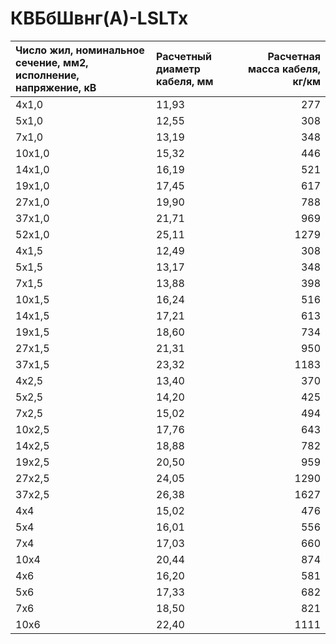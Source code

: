#  КВБбШвнг(А)-LSLTx

| Число жил, номинальное сечение, мм2, исполнение, напряжение, кВ   | Расчетный диаметр кабеля, мм   |   Расчетная масса кабеля, кг/км |
|:------------------------------------------------------------------|:-------------------------------|--------------------------------:|
| 4х1,0                                                             | 11,93                          |                             277 |
| 5х1,0                                                             | 12,55                          |                             308 |
| 7х1,0                                                             | 13,19                          |                             348 |
| 10х1,0                                                            | 15,32                          |                             446 |
| 14х1,0                                                            | 16,19                          |                             521 |
| 19х1,0                                                            | 17,45                          |                             617 |
| 27х1,0                                                            | 19,90                          |                             788 |
| 37х1,0                                                            | 21,71                          |                             969 |
| 52х1,0                                                            | 25,11                          |                            1279 |
| 4х1,5                                                             | 12,49                          |                             308 |
| 5х1,5                                                             | 13,17                          |                             348 |
| 7х1,5                                                             | 13,88                          |                             398 |
| 10х1,5                                                            | 16,24                          |                             516 |
| 14х1,5                                                            | 17,21                          |                             613 |
| 19х1,5                                                            | 18,60                          |                             734 |
| 27х1,5                                                            | 21,31                          |                             950 |
| 37х1,5                                                            | 23,32                          |                            1183 |
| 4х2,5                                                             | 13,40                          |                             370 |
| 5х2,5                                                             | 14,20                          |                             425 |
| 7х2,5                                                             | 15,02                          |                             494 |
| 10х2,5                                                            | 17,76                          |                             643 |
| 14х2,5                                                            | 18,88                          |                             782 |
| 19х2,5                                                            | 20,50                          |                             959 |
| 27х2,5                                                            | 24,05                          |                            1290 |
| 37х2,5                                                            | 26,38                          |                            1627 |
| 4х4                                                               | 15,02                          |                             476 |
| 5х4                                                               | 16,01                          |                             556 |
| 7х4                                                               | 17,03                          |                             660 |
| 10х4                                                              | 20,44                          |                             874 |
| 4х6                                                               | 16,20                          |                             581 |
| 5х6                                                               | 17,33                          |                             682 |
| 7х6                                                               | 18,50                          |                             821 |
| 10х6                                                              | 22,40                          |                            1111 |